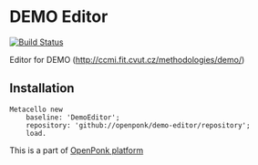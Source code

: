 # DEMO Editor
[![Build Status](https://travis-ci.com/OpenPonk/demo-editor.svg?branch=master)](https://travis-ci.com/OpenPonk/demo-editor)

Editor for DEMO (http://ccmi.fit.cvut.cz/methodologies/demo/)

## Installation

```
Metacello new
	baseline: 'DemoEditor';
	repository: 'github://openponk/demo-editor/repository';
	load.
```

This is a part of [OpenPonk platform](https://openponk.github.io)
